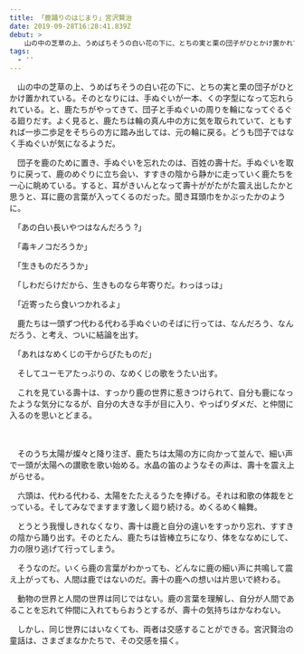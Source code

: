 ```yaml
---
title: 「鹿踊りのはじまり」宮沢賢治
date: 2019-09-28T16:28:41.839Z
debut: >
  　山の中の芝草の上、うめばちそうの白い花の下に、とちの実と栗の団子がひとかけ置かれている。そのとなりには、手ぬぐいが一本、くの字型になって忘れられている。と、鹿たちがやってきて、団子と手ぬぐいの周りを輪になってぐるぐる廻りだす。よく見ると、鹿たちは輪の真ん中の方に気を取られていて、ともすれば一歩二歩足をそちらの方に踏み出しては、元の輪に戻る。どうも団子ではなく手ぬぐいが気になるようだ。
tags:
  - ''
---
```

　山の中の芝草の上、うめばちそうの白い花の下に、とちの実と栗の団子がひとかけ置かれている。そのとなりには、手ぬぐいが一本、くの字型になって忘れられている。と、鹿たちがやってきて、団子と手ぬぐいの周りを輪になってぐるぐる廻りだす。よく見ると、鹿たちは輪の真ん中の方に気を取られていて、ともすれば一歩二歩足をそちらの方に踏み出しては、元の輪に戻る。どうも団子ではなく手ぬぐいが気になるようだ。



　団子を鹿のために置き、手ぬぐいを忘れたのは、百姓の壽十だ。手ぬぐいを取りに戻って、鹿のめぐりに立ち会い、すすきの陰から静かに走っていく鹿たちを一心に眺めている。すると、耳がきいんとなって壽十ががたがた震え出したかと思うと、耳に鹿の言葉が入ってくるのだった。聞き耳頭巾をかぶったかのように。

　「あの白い長いやつはなんだろう ?」

　「毒キノコだろうか」

　「生きものだろうか」

　「しわだらけだから、生きものなら年寄りだ。わっはっは」

　「近寄ったら食いつかれるよ」



　鹿たちは一頭ずつ代わる代わる手ぬぐいのそばに行っては、なんだろう、なんだろう、と考え、ついに結論を出す。

　「あれはなめくじの干からびたものだ」

　そしてユーモアたっぶりの、なめくじの歌をうたい出す。　



　これを見ている壽十は、すっかり鹿の世界に惹きつけられて、自分も鹿になったような気分になるが、自分の大きな手が目に入り、やっぱりダメだ、と仲間に入るのを思いとどまる。

　

　そのうち太陽が燦々と降り注ぎ、鹿たちは太陽の方に向かって並んで、細い声で一頭が太陽への讃歌を歌い始める。水晶の笛のようなその声は、壽十を震え上がらせる。



　六頭は、代わる代わる、太陽をたたえるうたを捧げる。それは和歌の体裁をとっている。そしてみなでますます激しく廻り続ける。めくるめく輪舞。



　とうとう我慢しきれなくなり、壽十は鹿と自分の違いをすっかり忘れ、すすきの陰から踊り出す。そのとたん、鹿たちは皆棒立ちになり、体をななめにして、力の限り逃げて行ってしまう。



　そうなのだ。いくら鹿の言葉がわかっても、どんなに鹿の細い声に共鳴して震え上がっても、人間は鹿ではないのだ。壽十の鹿への想いは片思いで終わる。



　動物の世界と人間の世界は同じではない。鹿の言葉を理解し、自分が人間であることを忘れて仲間に入れてもらおうとするが、壽十の気持ちはかなわない。



　しかし、同じ世界にはいなくても、両者は交感することができる。宮沢賢治の童話は、さまざまなかたちで、その交感を描く。
